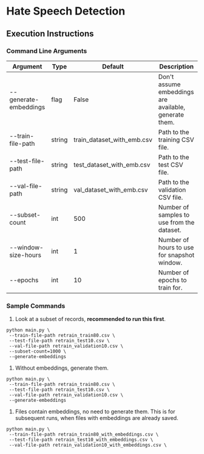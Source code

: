 # Hate Speech Detection

## Execution Instructions

### Command Line Arguments

| Argument              | Type   | Default                    | Description                                           |
| --------------------- | ------ | -------------------------- | ----------------------------------------------------- |
| --generate-embeddings | flag   | False                      | Don't assume embeddings are available, generate them. |
| --train-file-path     | string | train_dataset_with_emb.csv | Path to the training CSV file.                        |
| --test-file-path      | string | test_dataset_with_emb.csv  | Path to the test CSV file.                            |
| --val-file-path       | string | val_dataset_with_emb.csv   | Path to the validation CSV file.                      |
| --subset-count        | int    | 500                        | Number of samples to use from the dataset.            |
| --window-size-hours   | int    | 1                          | Number of hours to use for snapshot window.           |
| --epochs              | int    | 10                         | Number of epochs to train for.                        |

### Sample Commands

1. Look at a subset of records, **recommended to run this first**.

```
python main.py \
 --train-file-path retrain_train80.csv \
 --test-file-path retrain_test10.csv \
 --val-file-path retrain_validation10.csv \
 --subset-count=1000 \
 --generate-embeddings
```

1. Without embeddings, generate them.

```
python main.py \
 --train-file-path retrain_train80.csv \
 --test-file-path retrain_test10.csv \
 --val-file-path retrain_validation10.csv \
 --generate-embeddings
```

1. Files contain embeddings, no need to generate them. This is for subsequent runs, when files with embeddings are already saved.

```
python main.py \
 --train-file-path retrain_train80_with_embeddings.csv \
 --test-file-path retrain_test10_with_embeddings.csv \
 --val-file-path retrain_validation10_with_embeddings.csv \
```
